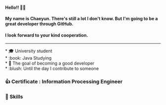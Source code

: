 
<p>

#### Hello!! 👋👋
#### My name is Chaeyun. There's still a lot I don't know. But I'm going to be a great developer through GitHub. 
#### I look forward to your kind cooperation.
---

</p>

<p>
* 🎓 University student <br>
* :book: Java Studying <br>
* 🌱 The goal of becoming a good developer <br>
* :blush: Until the day I contribute to someone <br>
</p>

<p>

### :thumbsup: Certificate : Information Processing Engineer
### :muscle: Skills
</p>

